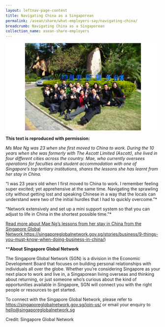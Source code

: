 ```yaml
---
layout: leftnav-page-content
title: Navigating China as a Singaporean
permalink: /asean/share/what-employers-say/navigating-china/
breadcrumb: Navigating China as a Singaporean
collection_name: asean-share-employers
---
```


<img src="\images\asean-employers\navigating-china.png" alt="things you must know" style="width:800px;" />

**This text is reproduced with permission:** 

*Ms Mae Ng was 23 when she first moved to China to work. During the 10 years when she was formerly with The Ascott Limited (Ascott), she lived in four different cities across the country. Mae, who currently oversees operations for faculties and student accommodation with one of Singapore’s top tertiary institutions, shares the lessons she has learnt from her stay in China.*

“I was 23 years old when I first moved to China to work. I remember feeling super excited; yet apprehensive at the same time. Navigating the sprawling city without getting lost and speaking Chinese in a way that the locals can understand were two of the initial hurdles that I had to quickly overcome.”*

“Network extensively and set up a mini support system so that you can adjust to life in China in the shortest possible time.”*

[Read more about Mae Ng’s lessons from her stay in China from the Singapore Global Network.](https://singaporeglobalnetwork.gov.sg/stories/people/navigating-china-as-a-singaporean/)https://singaporeglobalnetwork.gov.sg/stories/business/9-things-you-must-know-when-doing-business-in-china/)



****About Singapore Global Network** 

The Singapore Global Network (SGN) is a division in the Economic Development Board that focuses on building personal relationships with individuals all over the globe. Whether you’re considering Singapore as your next place to work and live in, a Singaporean living overseas and thinking about returning, or just someone who’s curious about the kind of opportunities available in Singapore, SGN will connect you with the right people or resources to get started.

To connect with the Singapore Global Network, please refer to <https://singaporeglobalnetwork.gov.sg/join-us/> or email your enquiry to [hello@singaporeglobalnetwork.sg](mailto:hello@singaporeglobalnetwork.sg) 

Credit: Singapore Global Network